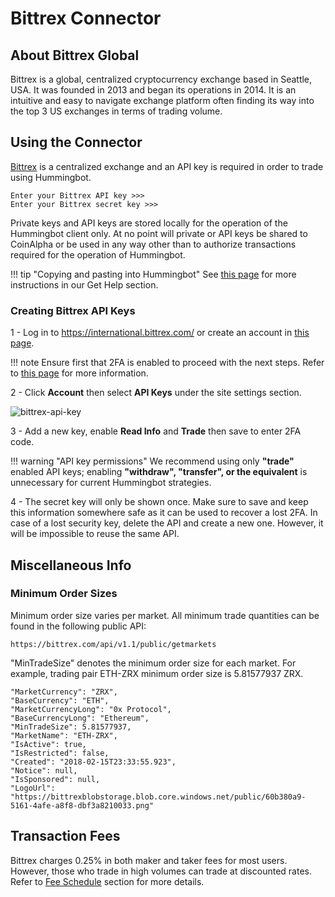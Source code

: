 # Bittrex Connector

## About Bittrex Global

Bittrex is a global, centralized cryptocurrency exchange based in Seattle, USA.  It was founded in 2013 and began its operations in 2014. It is an intuitive and easy to navigate exchange platform often finding its way into the top 3 US exchanges in terms of trading volume.


## Using the Connector

[Bittrex](https://international.bittrex.com/) is a centralized exchange and an API key is required in order to trade using Hummingbot.

```
Enter your Bittrex API key >>>
Enter your Bittrex secret key >>>
```

Private keys and API keys are stored locally for the operation of the Hummingbot client only. At no point will private or API keys be shared to CoinAlpha or be used in any way other than to authorize transactions required for the operation of Hummingbot.

!!! tip "Copying and pasting into Hummingbot"
    See [this page](https://docs.hummingbot.io/support/how-to/#how-do-i-copy-and-paste-in-docker-toolbox-windows) for more instructions in our Get Help section.


### Creating Bittrex API Keys

1 - Log in to https://international.bittrex.com/ or create an account in [this page](https://international.bittrex.com/account/register).

!!! note
    Ensure first that 2FA is enabled to proceed with the next steps. Refer to [this page](https://bittrex.zendesk.com/hc/en-us/articles/115000198612-Two-Factor-Authentication-2FA-) for more information.

2 - Click **Account** then select **API Keys** under the site settings section.

![bittrex-api-key](/assets/img/bittrex_api_key.png)

3 - Add a new key, enable **Read Info** and **Trade** then save to enter 2FA code.

!!! warning "API key permissions"
    We recommend using only **"trade"** enabled API keys; enabling **"withdraw", "transfer", or the equivalent** is unnecessary for current Hummingbot strategies.

4 - The secret key will only be shown once. Make sure to save and keep this information somewhere safe as it can be used to recover a lost 2FA. In case of a lost security key, delete the API and create a new one. However, it will be impossible to reuse the same API.


## Miscellaneous Info

### Minimum Order Sizes

Minimum order size varies per market. All minimum trade quantities can be found in the following public API:

```
https://bittrex.com/api/v1.1/public/getmarkets
```

"MinTradeSize" denotes the minimum order size for each market. For example, trading pair ETH-ZRX minimum order size is 5.81577937 ZRX.

```
"MarketCurrency": "ZRX",
"BaseCurrency": "ETH",
"MarketCurrencyLong": "0x Protocol",
"BaseCurrencyLong": "Ethereum",
"MinTradeSize": 5.81577937,
"MarketName": "ETH-ZRX",
"IsActive": true,
"IsRestricted": false,
"Created": "2018-02-15T23:33:55.923",
"Notice": null,
"IsSponsored": null,
"LogoUrl": "https://bittrexblobstorage.blob.core.windows.net/public/60b380a9-5161-4afe-a8f8-dbf3a8210033.png"
```


## Transaction Fees

Bittrex charges 0.25% in both maker and taker fees for most users. However, those who trade in high volumes can trade at discounted rates. Refer to [Fee Schedule](https://bittrex.zendesk.com/hc/en-us/articles/115000199651-What-fees-does-Bittrex-charge-/) section for more details.
